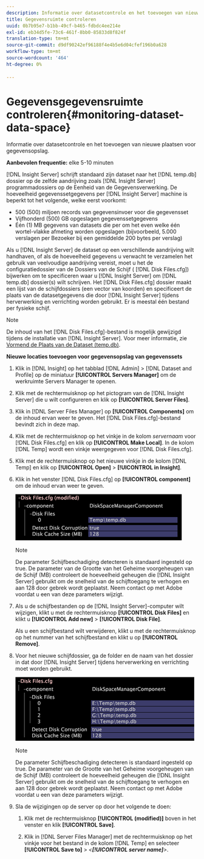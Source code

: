 ```yaml
---
description: Informatie over datasetcontrole en het toevoegen van nieuwe plaatsen voor gegevensopslag.
title: Gegevensruimte controleren
uuid: 0b7b95e7-b1bb-49cf-b465-fdbdc4ee214e
exl-id: eb34d5fe-73c6-461f-8bb0-85833d8f824f
translation-type: tm+mt
source-git-commit: d9df90242ef96188f4e4b5e6d04cfef196b0a628
workflow-type: tm+mt
source-wordcount: '464'
ht-degree: 0%

---
```


# Gegevensgegevensruimte controleren{#monitoring-dataset-data-space}

Informatie over datasetcontrole en het toevoegen van nieuwe plaatsen voor gegevensopslag.

**Aanbevolen frequentie:** elke 5-10 minuten

[!DNL Insight Server] schrijft standaard zijn dataset naar het [!DNL temp.db] dossier op de zelfde aandrijving zoals [!DNL Insight Server] programmadossiers op de Eenheid van de Gegevensverwerking. De hoeveelheid gegevenssetgegevens per [!DNL Insight Server] machine is beperkt tot het volgende, welke eerst voorkomt:

* 500 (500) miljoen records van gegevensinvoer voor die gegevensset
* Vijfhonderd (500) GB opgeslagen gegevenssetgegevens
* Één (1) MB gegevens van datasets die per om het even welke één wortel-vlakke afmeting worden opgeslagen (bijvoorbeeld, 5.000 verslagen per Bezoeker bij een gemiddelde 200 bytes per verslag)

Als u [!DNL Insight Server] de dataset op een verschillende aandrijving wilt handhaven, of als de hoeveelheid gegevens u verwacht te verzamelen het gebruik van veelvoudige aandrijving vereist, moet u het de configuratiedossier van de Dossiers van de Schijf ( [!DNL Disk Files.cfg]) bijwerken om te specificeren waar u [!DNL Insight Server] om [!DNL temp.db] dossier(s) wilt schrijven. Het [!DNL Disk Files.cfg] dossier maakt een lijst van de schijfdossiers (een vector van koorden) en specificeert de plaats van de datasetgegevens die door [!DNL Insight Server] tijdens herverwerking en verrichting worden gebruikt. Er is meestal één bestand per fysieke schijf.

>[!NOTE]
>
>De inhoud van het [!DNL Disk Files.cfg]-bestand is mogelijk gewijzigd tijdens de installatie van [!DNL Insight Server]. Voor meer informatie, zie [Vormend de Plaats van de Dataset (temp.db)](../../../../home/c-inst-svr/c-install-ins-svr/t-install-proc-inst-svr-dpu/t-cfg-loc-dtst.md#task-f645eefecb154e679acbb480a07c1f0e).

**Nieuwe locaties toevoegen voor gegevensopslag van gegevenssets**

1. Klik in [!DNL Insight] op het tabblad [!DNL Admin] > [!DNL Dataset and Profile] op de miniatuur **[!UICONTROL Servers Manager]** om de werkruimte Servers Manager te openen.
1. Klik met de rechtermuisknop op het pictogram van de [!DNL Insight Server] die u wilt configureren en klik op **[!UICONTROL Server Files]**.
1. Klik in [!DNL Server Files Manager] op **[!UICONTROL Components]** om de inhoud ervan weer te geven. Het [!DNL Disk Files.cfg]-bestand bevindt zich in deze map.
1. Klik met de rechtermuisknop op het vinkje in de kolom *servernaam* voor [!DNL Disk Files.cfg] en klik op **[!UICONTROL Make Local]**. In de kolom [!DNL Temp] wordt een vinkje weergegeven voor [!DNL Disk Files.cfg].
1. Klik met de rechtermuisknop op het nieuwe vinkje in de kolom [!DNL Temp] en klik op **[!UICONTROL Open]** > **[!UICONTROL in Insight]**.
1. Klik in het venster [!DNL Disk Files.cfg] op **[!UICONTROL component]** om de inhoud ervan weer te geven.

   ![Stapinfo](assets/cfg_diskfiles_examplevalues.png)

   >[!NOTE]
   >
   >De parameter Schijfbeschadiging detecteren is standaard ingesteld op true. De parameter van de Grootte van het Geheime voorgeheugen van de Schijf (MB) controleert de hoeveelheid geheugen die [!DNL Insight Server] gebruikt om de snelheid van de schijftoegang te verhogen en aan 128 door gebrek wordt geplaatst. Neem contact op met Adobe voordat u een van deze parameters wijzigt.

1. Als u de schijfbestanden op de [!DNL Insight Server]-computer wilt wijzigen, klikt u met de rechtermuisknop **[!UICONTROL Disk Files]** en klikt u **[!UICONTROL Add new]** > **[!UICONTROL Disk File]**.

   Als u een schijfbestand wilt verwijderen, klikt u met de rechtermuisknop op het nummer van het schijfbestand en klikt u op **[!UICONTROL Remove]**.

1. Voor het nieuwe schijfdossier, ga de folder en de naam van het dossier in dat door [!DNL Insight Server] tijdens herverwerking en verrichting moet worden gebruikt.

   ![Stapinfo](assets/cfg_diskfiles_exampleNewValues.png)

   >[!NOTE]
   >
   >De parameter Schijfbeschadiging detecteren is standaard ingesteld op true. De parameter van de Grootte van het Geheime voorgeheugen van de Schijf (MB) controleert de hoeveelheid geheugen die [!DNL Insight Server] gebruikt om de snelheid van de schijftoegang te verhogen en aan 128 door gebrek wordt geplaatst. Neem contact op met Adobe voordat u een van deze parameters wijzigt.

1. Sla de wijzigingen op de server op door het volgende te doen:

   1. Klik met de rechtermuisknop **[!UICONTROL (modified)]** boven in het venster en klik **[!UICONTROL Save]**.

   1. Klik in [!DNL Server Files Manager] met de rechtermuisknop op het vinkje voor het bestand in de kolom [!DNL Temp] en selecteer **[!UICONTROL Save to]** > *&lt;**[!UICONTROL server name]**>*.
